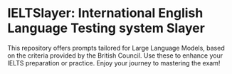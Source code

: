 # IELTSlayer: **I**nternational **E**nglish **L**anguage **T**esting system **S**layer

This repository offers prompts tailored for Large Language Models, based on the criteria provided by the British Council. Use these to enhance your IELTS preparation or practice. Enjoy your journey to mastering the exam!
